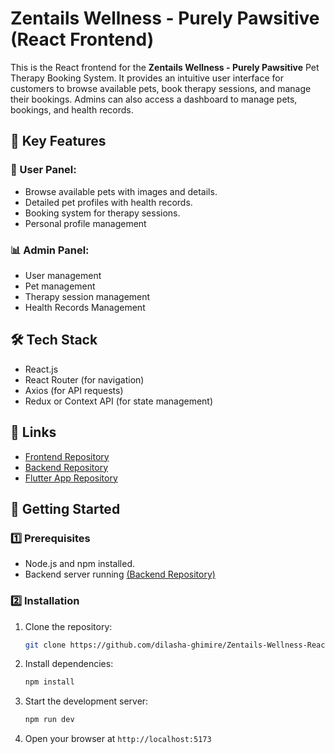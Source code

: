 # **Zentails Wellness - Purely Pawsitive (React Frontend)**
This is the React frontend for the **Zentails Wellness - Purely Pawsitive** Pet Therapy Booking System. It provides an intuitive user interface for customers to browse available pets, book therapy sessions, and manage their bookings. Admins can also access a dashboard to manage pets, bookings, and health records.

## **📌 Key Features**

### **👤 User Panel:**
* Browse available pets with images and details.
* Detailed pet profiles with health records.
* Booking system for therapy sessions.
* Personal profile management
### **📊 Admin Panel:**
* User management
* Pet management
* Therapy session management
* Health Records Management

## **🛠 Tech Stack**

* React.js
* React Router (for navigation)
* Axios (for API requests)
* Redux or Context API (for state management)

## **🔗 Links**
* [Frontend Repository](<https://github.com/dilasha-ghimire/Zentails-Wellness-React>)
* [Backend Repository](<https://github.com/dilasha-ghimire/Zentails-Wellness-Server>)
* [Flutter App Repository](<https://github.com/dilasha-ghimire/Zentails-Wellness-Flutter>)

## **🚀 Getting Started**

### **1️⃣ Prerequisites**

* Node.js and npm installed.
* Backend server running [(Backend Repository)](https://github.com/dilasha-ghimire/Zentails-Wellness-Server)


### **2️⃣ Installation**

1.  Clone the repository:
    ```bash
    git clone https://github.com/dilasha-ghimire/Zentails-Wellness-React.git
    ```
2.  Install dependencies:
    ```bash
    npm install
    ```
3.  Start the development server:
    ```bash
    npm run dev
    ```
4.  Open your browser at `http://localhost:5173`

